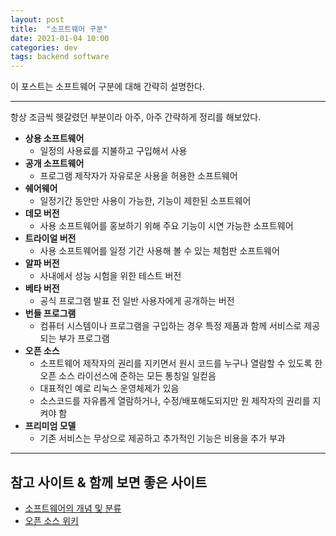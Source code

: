 ```yaml
---
layout: post
title:  "소프트웨어 구분"
date: 2021-01-04 10:00
categories: dev
tags: backend software
---
```


이 포스트는 소프트웨어 구분에 대해 간략히 설명한다.

---

항상 조금씩 헷갈렸던 부분이라 아주, 아주 간략하게 정리를 해보았다.

- **상용 소프트웨어**
    - 일정의 사용료를 지불하고 구입해서 사용
- **공개 소프트웨어**
    - 프로그램 제작자가 자유로운 사용을 허용한 소프트웨어
- **쉐어웨어**
    - 일정기간 동안만 사용이 가능한, 기능이 제한된 소프트웨어
- **데모 버전**
    - 사용 소프트웨어를 홍보하기 위해 주요 기능이 시연 가능한 소프트웨어
- **트라이얼 버전**
    - 사용 소프트웨어를 일정 기간 사용해 볼 수 있는 체험판 소프트웨어
- **알파 버전**
    - 사내에서 성능 시험을 위한 테스트 버전
- **베타 버전**
    - 공식 프로그램 발표 전 일반 사용자에게 공개하는 버전
- **번들 프로그램**
    - 컴퓨터 시스템이나 프로그램을 구입하는 경우 특정 제품과 함께 서비스로 제공되는 부가 프로그램
- **오픈 소스**
    - 소프트웨어 제작자의 권리를 지키면서 원시 코드를 누구나 열람할 수 있도록 한 오픈 소스 라이선스에 준하는 모든 통칭일 일컫음
    - 대표적인 예로 리눅스 운영체제가 있음
    - 소스코드를 자유롭게 열람하거나, 수정/배포해도되지만 원 제작자의 권리를 지켜야 함
- **프리미엄 모델**
    - 기존 서비스는 무상으로 제공하고 추가적인 기능은 비용을 추가 부과
    
---

## 참고 사이트 & 함께 보면 좋은 사이트
* [소프트웨어의 개념 및 분류](https://m.blog.naver.com/PostView.nhn?blogId=tntbyj&logNo=220664329810&proxyReferer=https:%2F%2Fwww.google.com%2F)
* [오픈 소스 위키](https://ko.wikipedia.org/wiki/%EC%98%A4%ED%94%88_%EC%86%8C%EC%8A%A4)